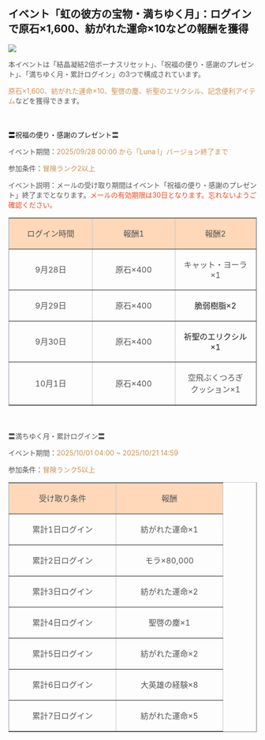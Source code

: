 ## イベント「虹の彼方の宝物・満ちゆく月」：ログインで原石×1,600、紡がれた運命×10などの報酬を獲得
<img src="https://sdk.hoyoverse.com/upload/ann/2025/08/28/99fce07ab7be8fcf1671357b68886e95_4345178017408172631_transformed.png">
<p style="white-space: pre-wrap; text-align: left;"><span style="color:rgba(85,85,85,1)">本イベントは「結晶凝結2倍ボーナスリセット」、「祝福の便り・感謝のプレゼント」、「満ちゆく月・累計ログイン」の3つで構成されています。</span></p><p style="white-space: pre-wrap; text-align: left;"><span style="color:rgba(204,146,85,1)">原石×1,600、紡がれた運命×10、聖啓の塵、祈聖のエリクシル、記念便利アイテム</span><span style="color:rgba(85,85,85,1)">などを獲得できます。</span></p><p style="white-space: pre-wrap; min-height: 1.5em; text-align: left;"></p><p style="white-space: pre-wrap; text-align: left;">〓祝福の便り・感謝のプレゼント<span style="color:rgba(85,85,85,1)">〓</span></p><p style="white-space: pre-wrap;"><span style="color:rgba(85,85,85,1)">イベント期間：</span><span style="color:rgba(204,146,85,1)"><t class="t_lc" contenteditable="false">2025/09/28 00:00</t> から「Luna Ⅰ」バージョン終了まで</span></p><p style="white-space: pre-wrap;"><span style="color:rgba(85,85,85,1)">参加条件：</span><span style="color:rgba(204,146,85,1)">冒険ランク2以上</span></p><p style="white-space: pre-wrap;"><span style="color:rgba(85,85,85,1)">イベント説明：メールの受け取り期間はイベント「祝福の便り・感謝のプレゼント」終了までとなります。</span><span style="color:rgba(236,73,35,1)">メールの有効期限は30日となります。忘れないようご確認ください。</span></p><div class="table-wrapper"><table style="border-color:rgb(193, 199, 208);width:100%;border-collapse:collapse;" class="" border="1" cellspacing="0"><colgroup><col style="width: 26.85019326859621%;"><col style="width: 26.548505703780524%;"><col style="width: 26.09597435655699%;"></colgroup><tbody><tr><td data-colwidth="178" style="background-color: rgb(255, 215, 185);"><p style="white-space: pre-wrap; text-align: center;"><span style="color:rgba(85,85,85,1)">ログイン時間</span></p></td><td data-colwidth="176" style="background-color: rgb(255, 215, 185);"><p style="white-space: pre-wrap; text-align: center;"><span style="color:rgba(85,85,85,1)">報酬1</span></p></td><td data-colwidth="173" style="background-color: rgb(255, 215, 185);"><p style="white-space: pre-wrap; text-align: center;"><span style="color:rgba(85,85,85,1)">報酬2</span></p></td></tr><tr><td data-colwidth="178"><p style="white-space: pre-wrap; text-align: center;"><span style="color:rgba(85,85,85,1)">9月28日</span></p></td><td data-colwidth="176"><p style="white-space: pre-wrap; text-align: center;"><span style="color:rgba(85,85,85,1)">原石×400</span></p></td><td data-colwidth="173"><p style="white-space: pre-wrap; text-align: center;"><span style="color:rgba(85,85,85,1)">キャット・ヨーラ×1</span></p></td></tr><tr><td data-colwidth="178"><p style="white-space: pre-wrap; text-align: center;"><span style="color:rgba(85,85,85,1)">9月29日</span></p></td><td data-colwidth="176"><p style="white-space: pre-wrap; text-align: center;"><span style="color:rgba(85,85,85,1)">原石×400</span></p></td><td data-colwidth="173"><p style="white-space: pre-wrap; text-align: center;">脆弱樹脂×2</p></td></tr><tr><td data-colwidth="178"><p style="white-space: pre-wrap; text-align: center;"><span style="color:rgba(85,85,85,1)">9月30日</span></p></td><td data-colwidth="176"><p style="white-space: pre-wrap; text-align: center;"><span style="color:rgba(85,85,85,1)">原石×400</span></p></td><td data-colwidth="173"><p style="white-space: pre-wrap; text-align: center;">祈聖のエリクシル×1</p></td></tr><tr><td data-colwidth="178"><p style="white-space: pre-wrap; text-align: center;"><span style="color:rgba(85,85,85,1)">10月1日</span></p></td><td data-colwidth="176"><p style="white-space: pre-wrap; text-align: center;"><span style="color:rgba(85,85,85,1)">原石×400</span></p></td><td data-colwidth="173"><p style="white-space: pre-wrap; text-align: center;"><span style="color:rgba(85,85,85,1)">空飛ぶくつろぎ<br>クッション×1</span></p></td></tr></tbody></table></div><p style="white-space: pre-wrap; min-height: 1.5em; text-align: left;"></p><p style="white-space: pre-wrap; text-align: left;"><span style="color:rgba(85,85,85,1)">〓満ちゆく月・累計ログイン〓</span></p><p style="white-space: pre-wrap;"><span style="color:rgba(85,85,85,1)">イベント期間：</span><span style="color:rgba(204,146,85,1)"><t class="t_lc" contenteditable="false">2025/10/01 04:00</t> ~ <t class="t_lc" contenteditable="false">2025/10/21 14:59</t></span></p><p style="white-space: pre-wrap;"><span style="color:rgba(85,85,85,1)">参加条件：</span><span style="color:rgba(204,146,85,1)">冒険ランク5以上</span></p><div class="table-wrapper"><table style="border-color:rgb(193, 199, 208);width:100%;border-collapse:collapse;" class="" border="1" cellspacing="0"><colgroup><col style="width: 32.129725652870746%;"><col style="width: 32.129725652870746%;"></colgroup><tbody><tr><td data-colwidth="213" style="background-color: rgb(255, 215, 185);"><p style="white-space: pre-wrap; text-align: center;"><span style="color:rgba(85,85,85,1)">受け取り条件</span></p></td><td data-colwidth="213" style="background-color: rgb(255, 215, 185);"><p style="white-space: pre-wrap; text-align: center;"><span style="color:rgba(85,85,85,1)">報酬</span></p></td></tr><tr><td data-colwidth="213"><p style="white-space: pre-wrap; text-align: center;"><span style="color:rgba(85,85,85,1)">累計1日ログイン</span></p></td><td data-colwidth="213"><p style="white-space: pre-wrap; text-align: center;"><span style="color:rgba(85,85,85,1)">紡がれた運命×1</span></p></td></tr><tr><td data-colwidth="213"><p style="white-space: pre-wrap; text-align: center;"><span style="color:rgba(85,85,85,1)">累計2日ログイン</span></p></td><td data-colwidth="213"><p style="white-space: pre-wrap; text-align: center;"><span style="color:rgba(85,85,85,1)">モラ×80,000</span></p></td></tr><tr><td data-colwidth="213"><p style="white-space: pre-wrap; text-align: center;"><span style="color:rgba(85,85,85,1)">累計3日ログイン</span></p></td><td data-colwidth="213"><p style="white-space: pre-wrap; text-align: center;"><span style="color:rgba(85,85,85,1)">紡がれた運命×2</span></p></td></tr><tr><td data-colwidth="213"><p style="white-space: pre-wrap; text-align: center;"><span style="color:rgba(85,85,85,1)">累計4日ログイン</span></p></td><td data-colwidth="213"><p style="white-space: pre-wrap; text-align: center;"><span style="color:rgba(85,85,85,1)">聖啓の塵×1</span></p></td></tr><tr><td data-colwidth="213"><p style="white-space: pre-wrap; text-align: center;"><span style="color:rgba(85,85,85,1)">累計5日ログイン</span></p></td><td data-colwidth="213"><p style="white-space: pre-wrap; text-align: center;"><span style="color:rgba(85,85,85,1)">紡がれた運命×2</span></p></td></tr><tr><td data-colwidth="213"><p style="white-space: pre-wrap; text-align: center;"><span style="color:rgba(85,85,85,1)">累計6日ログイン</span></p></td><td data-colwidth="213"><p style="white-space: pre-wrap; text-align: center;"><span style="color:rgba(85,85,85,1)">大英雄の経験×8</span></p></td></tr><tr><td data-colwidth="213"><p style="white-space: pre-wrap; text-align: center;"><span style="color:rgba(85,85,85,1)">累計7日ログイン</span></p></td><td data-colwidth="213"><p style="white-space: pre-wrap; text-align: center;"><span style="color:rgba(85,85,85,1)">紡がれた運命×5</span></p></td></tr></tbody></table></div><p style="white-space: pre-wrap; min-height: 1.5em;"></p>
